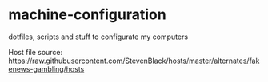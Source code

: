 # machine-configuration

dotfiles, scripts and stuff to configurate my computers

Host file source: https://raw.githubusercontent.com/StevenBlack/hosts/master/alternates/fakenews-gambling/hosts

